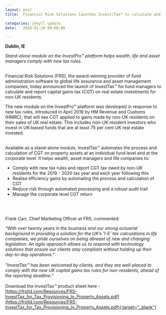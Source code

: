 ```yaml
---
layout: post
title:  Financial Risk Solutions launches Invest|Tax™ to calculate and report capital gains tax on UK real estate investments for non-residents

categories: jekyll update
date:   2020-01-20 09:00:00

---
```


**Dublin, IE**

*Stand-alone module on the InvestPro™ platform helps wealth, life and asset managers comply with new tax rules.*

<br>
Financial Risk Solutions (FRS), the award-winning provider of fund administration software to global life assurance and asset management companies, today announced the launch of InvestTax™ for fund managers to calculate and report capital gains tax (CGT) on real estate investments for non-UK residents.
<br>

The new module on the InvestPro™ platform was developed in response to new tax rules, introduced in April 2019 by HM Revenue and Customs (HMRC), that will see CGT applied to gains made by non-UK residents on their sales of UK real estate. This includes non-UK resident investors who invest in UK-based funds that are at least 75 per cent UK real estate invested. 

<br>
Available as a stand-alone module, InvestTax™ automates the process and calculation of CGT on property assets at an individual fund level and at the corporate level. It helps wealth, asset managers and life companies to:

*	Comply with new tax rules and report CGT tax owed by non-UK residents for the 2019 - 2020 tax year and each year following this
*	Realise efficiency gains by automating the process and calculation of CGT
*	Reduce risk through automated processing and a robust audit trail
*	Manage the corporate level CGT return
<br>
<br>

Frank Carr, Chief Marketing Officer at FRS, commented:
<br>

*"With over twenty years in the business and our strong actuarial background in providing a solution for the UK’s ‘I-E’ tax calculations in life companies, we pride ourselves on being abreast of new and changing legislation. An agile approach allows us to respond with technology solutions that ensure our clients stay compliant without holding up their day-to-day operations."* 
<br>
<br>
*"InvestTax™ has been welcomed by clients, and they are well-placed to comply with the new UK capital gains tax rules for non-residents, ahead of the reporting deadline."*
<br>
<br>
Download the InvestTax™ product sheet here - [https://frsltd.com/Resources/FRS-InvestTax_for_Tax_Provisioning_In_Property_Assets.pdf](https://frsltd.com/Resources/FRS-InvestTax_for_Tax_Provisioning_In_Property_Assets.pdf){:target="_blank"}
<br>
<br>